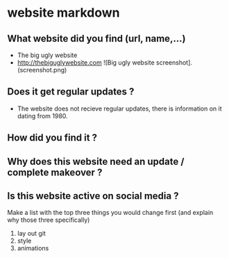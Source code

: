 # website markdown

## What website did you find (url, name,...) 
* The big ugly website
* http://thebiguglywebsite.com
![Big ugly website screenshot].(screenshot.png) 




## Does it get regular updates ?
 *  The website does not recieve regular updates, there is information on it dating from 1980.

## How did you find it ?
## Why does this website need an update / complete makeover ?
## Is this website active on social media ?
Make a list with the top three things you would change first (and explain why those three specifically)
1. lay out git
2. style 
3. animations 